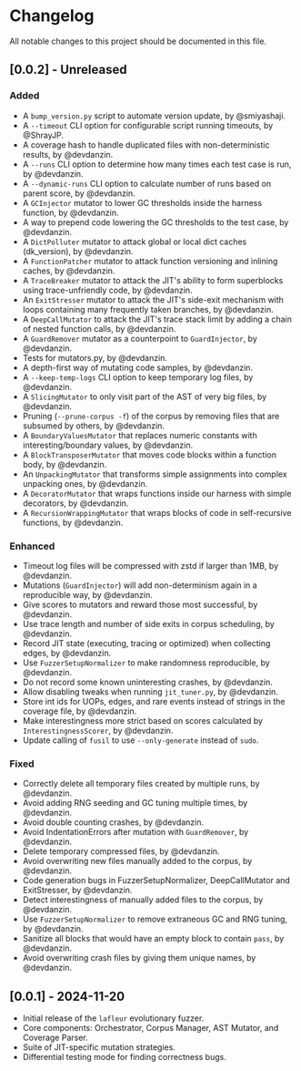 # Changelog

All notable changes to this project should be documented in this file.

## [0.0.2] - Unreleased

### Added

- A `bump_version.py` script to automate version update, by @smiyashaji.
- A `--timeout` CLI option for configurable script running timeouts, by @ShrayJP.
- A coverage hash to handle duplicated files with non-deterministic results, by @devdanzin.
- A `--runs` CLI option to determine how many times each test case is run, by @devdanzin.
- A `--dynamic-runs` CLI option to calculate number of runs based on parent score, by @devdanzin.
- A `GCInjector` mutator to lower GC thresholds inside the harness function, by @devdanzin.
- A way to prepend code lowering the GC thresholds to the test case, by @devdanzin.
- A `DictPolluter` mutator to attack global or local dict caches (dk_version), by @devdanzin.
- A `FunctionPatcher` mutator to attack function versioning and inlining caches, by @devdanzin.
- A `TraceBreaker` mutator to attack the JIT's ability to form superblocks using trace-unfriendly code, by @devdanzin.
- An `ExitStresser` mutator to attack the JIT's side-exit mechanism with loops containing many frequently taken branches, by @devdanzin.
- A `DeepCallMutator` to attack the JIT's trace stack limit by adding a chain of nested function calls, by @devdanzin.
- A `GuardRemover` mutator as a counterpoint to `GuardInjector`, by @devdanzin.
- Tests for mutators.py, by @devdanzin.
- A depth-first way of mutating code samples, by @devdanzin.
- A `--keep-temp-logs` CLI option to keep temporary log files, by @devdanzin.
- A `SlicingMutator` to only visit part of the AST of very big files, by @devdanzin.
- Pruning (`--prune-corpus -f`) of the corpus by removing files that are subsumed by others, by @devdanzin.
- A `BoundaryValuesMutator` that replaces numeric constants with interesting/boundary values, by @devdanzin.
- A `BlockTransposerMutator` that moves code blocks within a function body, by @devdanzin.
- An `UnpackingMutator` that transforms simple assignments into complex unpacking ones, by @devdanzin.
- A `DecoratorMutator` that wraps functions inside our harness with simple decorators, by @devdanzin.
- A `RecursionWrappingMutator` that wraps blocks of code in self-recursive functions, by @devdanzin.


### Enhanced

- Timeout log files will be compressed with zstd if larger than 1MB, by @devdanzin.
- Mutations (`GuardInjector`) will add non-determinism again in a reproducible way, by @devdanzin.
- Give scores to mutators and reward those most successful, by @devdanzin.
- Use trace length and number of side exits in corpus scheduling, by @devdanzin.
- Record JIT state (executing, tracing or optimized) when collecting edges, by @devdanzin.
- Use `FuzzerSetupNormalizer` to make randomness reproducible, by @devdanzin.
- Do not record some known uninteresting crashes, by @devdanzin.
- Allow disabling tweaks when running `jit_tuner.py`, by @devdanzin.
- Store int ids for UOPs, edges, and rare events instead of strings in the coverage file, by @devdanzin.
- Make interestingness more strict based on scores calculated by `InterestingnessScorer`, by @devdanzin.
- Update calling of `fusil` to use `--only-generate` instead of `sudo`.


### Fixed

- Correctly delete all temporary files created by multiple runs, by @devdanzin.
- Avoid adding RNG seeding and GC tuning multiple times, by @devdanzin.
- Avoid double counting crashes, by @devdanzin.
- Avoid IndentationErrors after mutation with `GuardRemover`, by @devdanzin.
- Delete temporary compressed files, by @devdanzin.
- Avoid overwriting new files manually added to the corpus, by @devdanzin.
- Code generation bugs in FuzzerSetupNormalizer, DeepCallMutator and ExitStresser, by @devdanzin.
- Detect interestingness of manually added files to the corpus, by @devdanzin.
- Use `FuzzerSetupNormalizer` to remove extraneous GC and RNG tuning, by @devdanzin.
- Sanitize all blocks that would have an empty block to contain `pass`, by @devdanzin.
- Avoid overwriting crash files by giving them unique names, by @devdanzin.


## [0.0.1] - 2024-11-20

- Initial release of the `lafleur` evolutionary fuzzer.
- Core components: Orchestrator, Corpus Manager, AST Mutator, and Coverage Parser.
- Suite of JIT-specific mutation strategies.
- Differential testing mode for finding correctness bugs.
